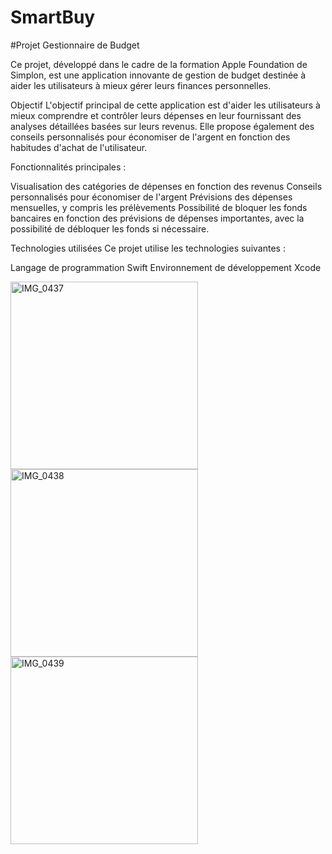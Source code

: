 # SmartBuy

#Projet Gestionnaire de Budget

Ce projet, développé dans le cadre de la formation Apple Foundation de Simplon, est une application innovante de gestion de budget destinée à aider les utilisateurs à mieux gérer leurs finances personnelles.

Objectif
L'objectif principal de cette application est d'aider les utilisateurs à mieux comprendre et contrôler leurs dépenses en leur fournissant des analyses détaillées basées sur leurs revenus. Elle propose également des conseils personnalisés pour économiser de l'argent en fonction des habitudes d'achat de l'utilisateur.

Fonctionnalités principales :

Visualisation des catégories de dépenses en fonction des revenus
Conseils personnalisés pour économiser de l'argent
Prévisions des dépenses mensuelles, y compris les prélèvements
Possibilité de bloquer les fonds bancaires en fonction des prévisions de dépenses importantes, avec la possibilité de débloquer les fonds si nécessaire.


Technologies utilisées
Ce projet utilise les technologies suivantes :

Langage de programmation Swift
Environnement de développement Xcode

<img src="https://github.com/memahote/SmartBuy/assets/122450603/3567d8a9-c00a-4d85-908f-fd6c234a56b3" alt="IMG_0437" width="300">

<img src="https://github.com/memahote/SmartBuy/assets/122450603/16945b8b-140a-4037-b9cf-81dd7e60b222" alt="IMG_0438" width="300">

<img src="https://github.com/memahote/SmartBuy/assets/122450603/93dfa6b2-95e5-47c7-8c75-6c73ccae52e3" alt="IMG_0439" width="300">





